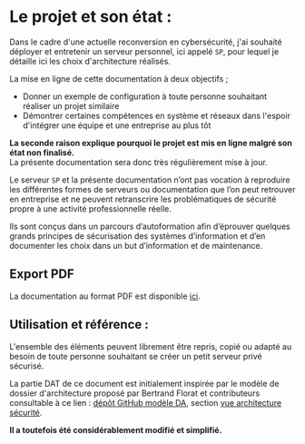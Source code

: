 # Le projet et son état : 

Dans le cadre d'une actuelle reconversion en cybersécurité, j'ai souhaité déployer et entretenir un serveur personnel, ici appelé `SP`, pour lequel je détaille ici les choix d'architecture réalisés.  

La mise en ligne de cette documentation à deux objectifs ;  
- Donner un exemple de configuration à toute personne souhaitant réaliser un projet similaire
- Démontrer certaines compétences en système et réseaux dans l'espoir d'intégrer une équipe et une entreprise au plus tôt  

**La seconde raison explique pourquoi le projet est mis en ligne malgré son état non finalisé.**    
La présente documentation sera donc très régulièrement mise à jour.

Le serveur `SP` et la présente documentation n’ont pas vocation à reproduire les différentes formes de serveurs ou documentation que l’on peut retrouver en entreprise et ne peuvent retranscrire les problématiques de sécurité propre à une activité professionnelle réelle.  

Ils sont conçus dans un parcours d’autoformation afin d’éprouver quelques grands principes de sécurisation des systèmes d’information et d’en documenter les choix dans un but d’information et de maintenance.  

## Export PDF  

La documentation au format PDF est disponible [ici](https://tvernet.github.io/Demo_systemes_et_reseaux-DAT_et_Rapport_de_configuration/document.pdf).

## Utilisation et référence : 

L'ensemble des éléments peuvent librement être repris, copié ou adapté au besoin de toute personne souhaitant se créer un petit serveur privé sécurisé.  

La partie DAT de ce document est initialement inspirée par le modèle de dossier d'architecture proposé par Bertrand Florat et contributeurs consultable à ce lien : [dépôt GitHub modèle DA](https://github.com/bflorat/modele-da), section [vue architecture sécurité](https://github.com/bflorat/modele-da/blob/master/vue-architecture-securite.adoc).  

**Il a toutefois été considérablement modifié et simplifié.**  
